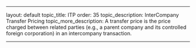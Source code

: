 ---

layout: default
topic_title: ITP
order: 35
topic_description:   InterCompany Transfer Pricing
topic_more_description: A transfer price is the price charged between related parties (e.g., a parent company and its controlled foreign corporation) in an intercompany transaction.


---